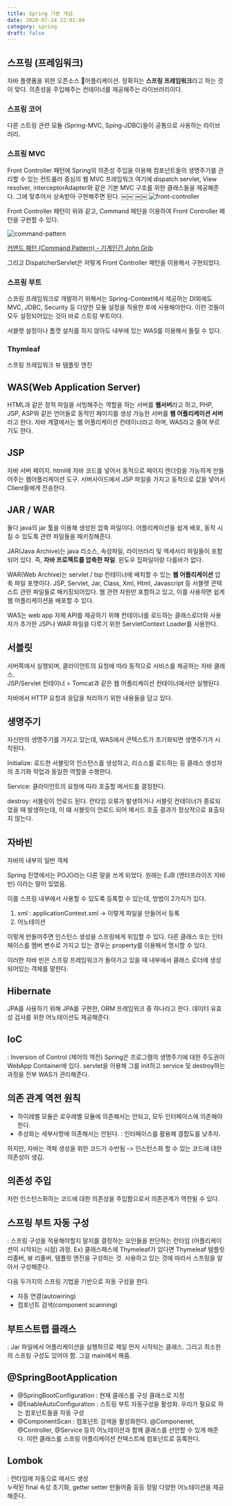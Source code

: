```yaml
---
title: Spring 기본 개념
date: 2020-07-24 22:01:84
category: spring
draft: false
---
```


## 스프링 (프레임워크)

자바 플랫폼을 위한 오픈소스 어플리케이션. 정확히는 **스프링 프레임워크**라고 하는 것이 맞다.
의존성을 주입해주는 컨테이너를 제공해주는 라이브러리이다.

### 스프링 코어

다른 스트링 관련 모듈 (Spring-MVC, Sping-JDBC)들이 공통으로 사용하는 라이브러리.

### 스프링 MVC

Front Controller 패턴에 Spring의 의존성 주입을 이용해 컴포넌트들의 생명주기를 관리할 수 있는 컨트롤러 중심의 웹 MVC 프레임워크
여기에 dispatch servlet, View resolver, interceptorAdapter와 같은 기본 MVC 구조를 위한 클래스들을 제공해준다. 그에 맞추어서 상속받아 구현해주면 된다.
￼￼
￼￼
![front-controller](images/front-controller.png)

Front Controller 패턴이 위와 같고,
Command 패턴을 이용하여 Front Controller 패턴을 구현할 수 있다.

![command-pattern](images/command-pattern.png)

[커맨드 패턴 (Command Pattern) - 기계인간 John Grib](https://johngrib.github.io/wiki/command-pattern/)

그리고 DispatcherServlet은 저렇게 Front Controller 패턴을 이용해서 구현되었다.

### 스프링 부트

스프링 프레임워크로 개발하기 위해서는 Spring-Context에서 제공하는 DI외에도 MVC, JDBC, Security 등 다양한 모듈 설정을 적용한 후에 사용해야한다.
이런 것들이 모두 설정되어있는 것이 바로 스트링 부트이다.

서블렛 설정이나 톰캣 설치를 하지 않아도 내부에 있는 WAS를 이용해서 돌릴 수 있다.

### Thymleaf

스프링 프레임워크 뷰 템플릿 엔진

## WAS(Web Application Server)

HTML과 같은 정적 파일을 서빙해주는 역할을 하는 서버를 **웹서버**라고 하고,
PHP, JSP, ASP와 같은 언어들로 동적인 페이지를 생성 가능한 서버를 **웹 어플리케이션 서버**라고 한다.
자바 계열에서는 웹 어플리케이션 컨테이너라고 하며, WAS라고 줄여 부르기도 한다.

## JSP

자바 서버 페이지.
html에 자바 코드를 넣어서 동적으로 페이지 렌더링을 가능하게 만들어주는 웹어플리케이션 도구. 서버사이드에서 JSP 파일을 가지고 동적으로 값을 넣어서 Client들에게 전송한다.

## JAR / WAR

둘다 java의 jar 툴을 이용해 생성된 압축 파일이다.
어플리케이션을 쉽게 배포, 동작 시킬 수 있도록 관련 파일들을 패키징해준다.

JAR(Java Archive)는 java 리소스, 속성파일, 라이브러리 및 액세서리 파일들이 포함되어 있다. 즉, **자바 프로젝트를 압축한 파일**. 윈도우 집파일이랑 다를바가 없다.

WAR(Web Archive)는 servlet / tsp 컨테이너에 배치할 수 있는 **웹 어플리케이션** 압축 파일 포맷이다. JSP, Servlet, Jar, Class, Xml, Html, Javascript 등 서블렛 콘텍스트 관련 파일들로 패키징되어있다. 웹 관련 자원만 포함하고 있고, 이를 사용하면 쉽게 웹 어플리케이션을 배포할 수 있다.

WAS는 web app 자체 API를 제공하기 위해 컨테이너를 로드하는 클래스로더와 사용자가 추가한 JSP나 WAR 파일을 다루기 위한 ServletContext Loader를 사용한다.

## 서블릿

서버쪽에서 실행되며, 클라이언트의 요청에 따라 동적으로 서비스를 제공하는 자바 클래스.  
JSP/Servlet 컨테이너 = Tomcat과 같은 웹 어플리케이션 컨테이너에서만 실행된다.

자바에서 HTTP 요청과 응답을 처리하기 위한 내용들을 담고 있다.

## 생명주기

자신만의 생명주기를 가지고 있는데, WAS에서 콘텍스트가 초기화되면 생명주기가 시작된다.

Initialize: 로드한 서블릿의 인스턴스를 생성하고, 리소스를 로드하는 등 클래스 생성자의 초기화 작업과 동일한 역할을 수행한다.

Service: 클라이언트의 요청에 따라 호출할 메서드를 결정한다.

destroy: 서블릿이 언로드 된다. 런타임 오류가 발생하거나 서블릿 컨테이너가 종료되었을 때 발생하는데, 이 떄 서블릿이 언로드 되어 메서드 호출 결과가 정상적으로 표출되지 않는다.

## 자바빈

자바의 내부의 일반 객체

Spring 진영에서는 POJO라는 다른 말을 쓰게 되었다.
원래는 EJB (엔터프라이즈 자바빈) 이라는 말이 있었음.

이를 스프링 내부에서 사용할 수 있도록 등록할 수 있는데, 방법이 2가지가 있다.

1. xml : applicationContext.xml -> 이렇게 파일을 만들어서 등록
2. 어노테이션

이렇게 만들어주면 인스턴스 생성을 스프링에게 위임할 수 있다.
다른 클래스 또는 인터페이스를 멤버 변수로 가지고 있는 경우는 property를 이용해서 명시할 수 있다.

이러한 자바 빈은 스프링 프레임워크가 돌아가고 있을 때 내부에서 클래스 로더에 생성되어있는 객체를 말한다.

## Hibernate

JPA를 사용하기 위해 JPA를 구현한, ORM 프레임워크 중 하나라고 한다.
데이터 유효성 검사를 위한 어노테이션도 제공해준다.

## IoC

: Inversion of Control (제어의 역전)
Spring은 프로그램의 생명주기에 대한 주도권이 WebApp Container에 있다.
servlet을 이용해 그를 init하고 service 및 destroy하는 과정을 전부 WAS가 관리해준다.

## 의존 관계 역전 원칙

- 하이레벨 모듈은 로우레벨 모듈에 의존해서는 안되고, 모두 인터페이스에 의존해야한다.
- 추상화는 세부사항에 의존해서는 안된다. : 인터페이스를 활용해 결합도를 낮추자.

하지만, 자바는 객체 생성을 위한 코드가 수반됨 -> 인스턴스화 할 수 있는 코드에 대한 의존성이 생김.

## 의존성 주입

저런 인스턴스화하는 코드에 대한 의존성을 주입함으로서 의존관계가 역전될 수 있다.

## 스프링 부트 자동 구성

: 스프링 구성을 적용해야할지 말지를 결정하는 요인들을 판단하는 런타임 (어플리케이션이 시작되는 시점) 과정.
Ex) 클래스패스에 Thymeleaf가 있다면 Thymeleaf 템플릿 리졸버, 뷰 리졸버, 템플릿 엔진을 구성하는 것. 사용하고 있는 것에 따라서 스프링을 알아서 구성해준다.

다음 두가지의 스프링 기법을 기반으로 자동 구성을 한다.

- 자동 연결(autowiring)
- 컴포넌트 검색(component scanning)

## 부트스트랩 클래스

: Jar 파일에서 어플리케이션을 실행하므로 제일 먼저 시작되는 클래스. 그리고 최소한의 스프링 구성도 있어야 함. 그걸 main에서 해줌.

## @SpringBootApplication

- @SpringBootConfiguration : 현재 클래스를 구성 클래스로 지정
- @EnableAutoConfiguration : 스트링 부트 자동구성을 활성화. 우리가 필요로 하는 컴포넌트들을 자동 구성
- @ComponentScan : 컴포넌트 검색을 활성화한다. @Componenet, @Controller, @Service 등의 어노테이션과 함께 클래스를 선언할 수 있게 해준다. 이런 클래스를 스프링 어플리케이션 컨택스트에 컴포넌트로 등록한다.

## Lombok

: 런타임에 자동으로 메서드 생성  
누락된 final 속성 초기화, getter setter 만들어줌 등등 정말 다양한 어노테이션을 제공해준다.
